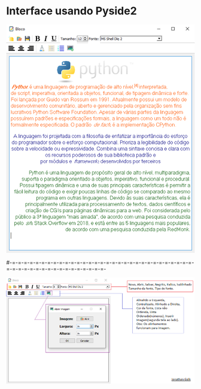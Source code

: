 # Interface usando Pyside2

![alt text](https://github.com/JonathanGalk/Interfaces/blob/main/janela_exemplo.png)

#-=-=-=-=-=-=-=-=-=-=-=-=-=-=-=-=-=-=-=-=-=-=-=-=-=-=-=-=-=-=-=-=-=-=-=-=-=-=-=-=-=-=-=-=-=-=-=-=-

![alt text](https://github.com/JonathanGalk/Interfaces/blob/main/janela_open.png)
